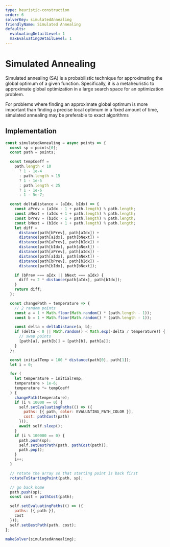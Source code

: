 ```yaml
---
type: heuristic-construction
order: 6
solverKey: simulatedAnnealing
friendlyName: Simulated Annealing
defaults:
  evaluatingDetailLevel: 1
  maxEvaluatingDetailLevel: 1
---
```


# Simulated Annealing

Simulated annealing (SA) is a probabilistic technique for approximating the global optimum of a given function. Specifically, it is a metaheuristic to approximate global optimization in a large search space for an optimization problem.

For problems where finding an approximate global optimum is more important than finding a precise local optimum in a fixed amount of time, simulated annealing may be preferable to exact algorithms

## Implementation

```javascript
const simulatedAnnealing = async points => {
  const sp = points[0];
  const path = points;

  const tempCoeff =
    path.length < 10
      ? 1 - 1e-4
      : path.length < 15
      ? 1 - 1e-5
      : path.length < 25
      ? 1 - 1e-6
      : 1 - 5e-7;

  const deltaDistance = (aIdx, bIdx) => {
    const aPrev = (aIdx - 1 + path.length) % path.length;
    const aNext = (aIdx + 1 + path.length) % path.length;
    const bPrev = (bIdx - 1 + path.length) % path.length;
    const bNext = (bIdx + 1 + path.length) % path.length;
    let diff =
      distance(path[bPrev], path[aIdx]) +
      distance(path[aIdx], path[bNext]) +
      distance(path[aPrev], path[bIdx]) +
      distance(path[bIdx], path[aNext]) -
      distance(path[aPrev], path[aIdx]) -
      distance(path[aIdx], path[aNext]) -
      distance(path[bPrev], path[bIdx]) -
      distance(path[bIdx], path[bNext]);

    if (bPrev === aIdx || bNext === aIdx) {
      diff += 2 * distance(path[aIdx], path[bIdx]);
    }
    return diff;
  };

  const changePath = temperature => {
    // 2 random points
    const a = 1 + Math.floor(Math.random() * (path.length - 1));
    const b = 1 + Math.floor(Math.random() * (path.length - 1));

    const delta = deltaDistance(a, b);
    if (delta < 0 || Math.random() < Math.exp(-delta / temperature)) {
      // swap points
      [path[a], path[b]] = [path[b], path[a]];
    }
  };

  const initialTemp = 100 * distance(path[0], path[1]);
  let i = 0;

  for (
    let temperature = initialTemp;
    temperature > 1e-6;
    temperature *= tempCoeff
  ) {
    changePath(temperature);
    if (i % 10000 == 0) {
      self.setEvaluatingPaths(() => ({
        paths: [{ path, color: EVALUATING_PATH_COLOR }],
        cost: pathCost(path)
      }));
      await self.sleep();
    }
    if (i % 100000 == 0) {
      path.push(sp);
      self.setBestPath(path, pathCost(path));
      path.pop();
    }
    i++;
  }

  // rotate the array so that starting point is back first
  rotateToStartingPoint(path, sp);

  // go back home
  path.push(sp);
  const cost = pathCost(path);

  self.setEvaluatingPaths(() => ({
    paths: [{ path }],
    cost
  }));
  self.setBestPath(path, cost);
};

makeSolver(simulatedAnnealing);
```
